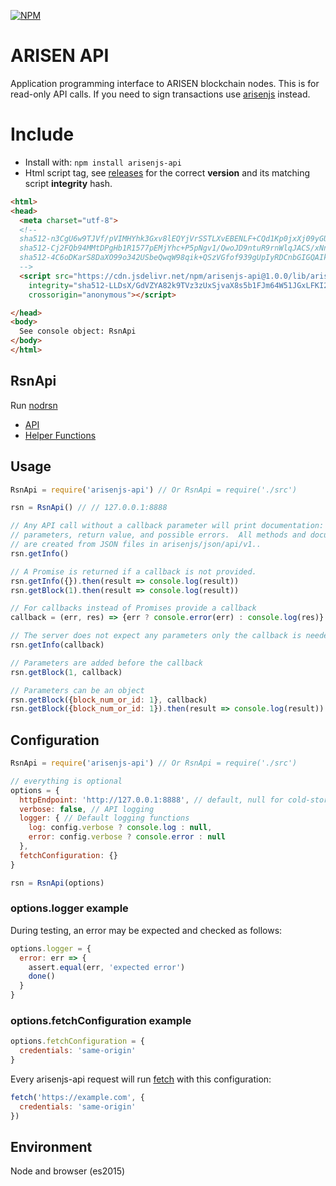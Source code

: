 [![NPM](https://img.shields.io/npm/v/arisenjs-api.svg)](https://www.npmjs.org/package/arisenjs-api)

# ARISEN API

Application programming interface to ARISEN blockchain nodes.  This is for
read-only API calls.  If you need to sign transactions use
[arisenjs](https://github.com/arisenio/arisenjs) instead.

# Include

* Install with: `npm install arisenjs-api`
* Html script tag, see [releases](https://github.com/ARISENIO/arisenjs-api/releases) for the correct **version** and its matching script **integrity** hash.

```html
<html>
<head>
  <meta charset="utf-8">
  <!--
  sha512-n3CgU6w9TJVf/pVIMHYhk3Gxv8lEQYjVrSSTLXvEBENLF+CQd1Kp0jxXj09yGUOkWerdv2mJlh1Mnz3aRfYqWw== lib/arisen-api.js
  sha512-Cj2FQb94MMtDPgHb1R1577pEMjYhc+P5pNgv1/QwoJD9ntuR9rnWlqJACS/xNniNK5cFS6Y6CpQlHWpzWUeEbw== lib/arisen-api.min.js
  sha512-4C6oDKarS8DaXO99o342USbeQwqW98qik+QSzVGfof939gUpIyRDCnbGIGQAIkLNpYZIV4XanmRy3wcis6UW8w== lib/arisen-api.min.js.map
  -->
  <script src="https://cdn.jsdelivr.net/npm/arisenjs-api@1.0.0/lib/arisen-api.min.js"
    integrity="sha512-LLDsX/GdVZYA82k9TVz3zUxSjvaX8s5b1FJm64W51JGxLFKI2z+ljqYQtsUZIOxh9pSUqvLA5HCoxXqdRxusKw=="
    crossorigin="anonymous"></script>

</head>
<body>
  See console object: RsnApi
</body>
</html>
```

## RsnApi

Run [nodrsn](https://github.com/rsnio/rsn)

* [API](./docs/api.md)
* [Helper Functions](./docs/index.md)

## Usage

```javascript
RsnApi = require('arisenjs-api') // Or RsnApi = require('./src')

rsn = RsnApi() // // 127.0.0.1:8888

// Any API call without a callback parameter will print documentation: description,
// parameters, return value, and possible errors.  All methods and documentation
// are created from JSON files in arisenjs/json/api/v1..
rsn.getInfo()

// A Promise is returned if a callback is not provided.
rsn.getInfo({}).then(result => console.log(result))
rsn.getBlock(1).then(result => console.log(result))

// For callbacks instead of Promises provide a callback
callback = (err, res) => {err ? console.error(err) : console.log(res)}

// The server does not expect any parameters only the callback is needed
rsn.getInfo(callback)

// Parameters are added before the callback
rsn.getBlock(1, callback)

// Parameters can be an object
rsn.getBlock({block_num_or_id: 1}, callback)
rsn.getBlock({block_num_or_id: 1}).then(result => console.log(result))
```

## Configuration

```js
RsnApi = require('arisenjs-api') // Or RsnApi = require('./src')

// everything is optional
options = {
  httpEndpoint: 'http://127.0.0.1:8888', // default, null for cold-storage
  verbose: false, // API logging
  logger: { // Default logging functions
    log: config.verbose ? console.log : null,
    error: config.verbose ? console.error : null
  },
  fetchConfiguration: {}
}

rsn = RsnApi(options)
```
### options.logger example

During testing, an error may be expected and checked as follows:

```js
options.logger = {
  error: err => {
    assert.equal(err, 'expected error')
    done()
  }
}
```

### options.fetchConfiguration example

```js
options.fetchConfiguration = {
  credentials: 'same-origin'
}
```
Every arisenjs-api request will run [fetch](https://github.com/github/fetch#sending-cookies) with this configuration:
```js
fetch('https://example.com', {
  credentials: 'same-origin'
})
```

## Environment

Node and browser (es2015)
